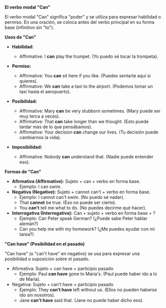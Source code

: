 

**El verbo modal "Can"**

El verbo modal "Can" significa "poder" y se utiliza para expresar habilidad o permiso. En una oración, se coloca antes del verbo principal en su forma base (infinitivo sin "to").

**Usos de "Can"**

*   **Habilidad:**

    *   Affirmative: I **can** play the trumpet. (Yo puedo sé tocar la trompeta).
*   **Permiso:**

    *   Affirmative: You **can** sit here if you like. (Puedes sentarte aquí si quieres).
    *   Affirmative: We **can** take a taxi to the airport. (Podemos tomar un taxi hasta el aeropuerto).
*   **Posibilidad:**

    *   Affirmative: Mary **can** be very stubborn sometimes. (Mary puede ser muy terca a veces).
    *   Affirmative: That **can** take longer than we thought. (Esto puede tardar más de lo que pensábamos).
    *   Affirmative: Your decision **can** change our lives. (Tu decisión puede cambiarnos la vida).
*   **Imposibilidad:**

    *   Affirmative: Nobody **can** understand that. (Nadie puede entender eso).

**Formas de "Can"**

*   **Afirmativa (Affirmative):** Sujeto + can + verbo en forma base.
    *   Ejemplo: I can swim.
*   **Negativa (Negative):** Sujeto + cannot can't + verbo en forma base.
    *   Ejemplo: I cannot can't swim. (No puedo sé nadar).
    *   That **cannot** be true. (Eso no puede ser cierto).
    *   You **can't** tell me what to do. (No puedes decirme qué hacer).
*   **Interrogativa (Interrogative):** Can + sujeto + verbo en forma base + ?
    *   Ejemplo: Can Peter speak German? (¿Puede sabe Peter hablar alemán?)
    *   Can you help me with my homework? (¿Me puedes ayudar con mi tarea?)

**"Can have" (Posibilidad en el pasado)**

"Can have" (o "can't have" en negativo) se usa para expresar una posibilidad o suposición sobre el pasado.

*   Afirmativa: Sujeto + can have + participio pasado
    *   Ejemplo: Paul **can have** gone to Maria's. (Paul puede haber ido a lo de María).
*   Negativa: Sujeto + can't have + participio pasado
    *   Ejemplo: They **can't have** left without us. (Ellos no pueden haberse ido sin nosotros).
    *   Jane **can't have** said that. (Jane no puede haber dicho eso).
